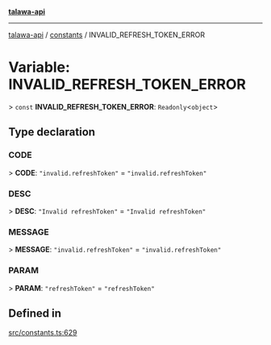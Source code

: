 [**talawa-api**](../../README.md)

***

[talawa-api](../../modules.md) / [constants](../README.md) / INVALID\_REFRESH\_TOKEN\_ERROR

# Variable: INVALID\_REFRESH\_TOKEN\_ERROR

\> `const` **INVALID\_REFRESH\_TOKEN\_ERROR**: `Readonly`\<`object`\>

## Type declaration

### CODE

\> **CODE**: `"invalid.refreshToken"` = `"invalid.refreshToken"`

### DESC

\> **DESC**: `"Invalid refreshToken"` = `"Invalid refreshToken"`

### MESSAGE

\> **MESSAGE**: `"invalid.refreshToken"` = `"invalid.refreshToken"`

### PARAM

\> **PARAM**: `"refreshToken"` = `"refreshToken"`

## Defined in

[src/constants.ts:629](https://github.com/PalisadoesFoundation/talawa-api/blob/832d310bae30bd8cb45fb1b44f62dd776dccc52f/src/constants.ts#L629)
